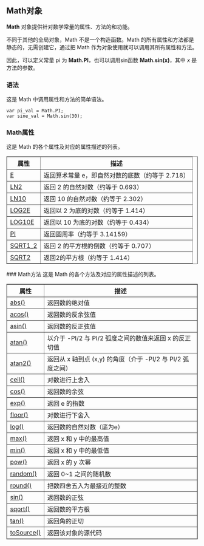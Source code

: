 ## Math对象
**Math** 对象提供针对数学常量的属性、方法的和功能。

不同于其他的全局对象，Math 不是一个构造函数。Math 的所有属性和方法都是静态的，无需创建它，通过把 Math 作为对象使用就可以调用其所有属性和方法。

因此，可以定义常量 pi 为 **Math.PI**，也可以调用sin函数 **Math.sin(x)**，其中 *x* 是方法的参数。
### 语法
这是 Math 中调用属性和方法的简单语法。   

	var pi_val = Math.PI;
	var sine_val = Math.sin(30);

### Math属性
这是 Math 的各个属性及对应的属性描述的列表。 
<table border="1">
<tr>
<th>属性</th>
<th>描述</th>
</tr>
<tr>
<td><a href="http://www.tutorialspoint.com/javascript/math_e.htm">E</a></td>
<td>返回算术常量 e，即自然对数的底数（约等于 2.718）</td>
</tr>
<tr>
<td><a href="http://www.tutorialspoint.com/javascript/math_ln2.htm">LN2</a></td>
<td>返回 2 的自然对数（约等于 0.693）</td>
</tr>
<tr>
<td><a href="http://www.tutorialspoint.com/javascript/math_ln10.htm">LN10</a></td>
<td>返回 10 的自然对数（约等于 2.302）</td>
</tr>
<tr>
<td><a href="http://www.tutorialspoint.com/javascript/math_log2e.htm">LOG2E</a></td>
<td>返回以 2 为底的对数（约等于 1.414）</td>
</tr>
<tr>
<td><a href="http://www.tutorialspoint.com/javascript/math_log10e.htm">LOG10E</a></td>
<td>返回以 10 为底的对数（约等于 0.434）</td>
</tr>
<tr>
<td><a href="http://www.tutorialspoint.com/javascript/math_pi.htm">PI</a></td>
<td>返回圆周率（约等于 3.14159）</td>
</tr>
<tr>
<td><a href="http://www.tutorialspoint.com/javascript/math_sqrt1_2.htm">SQRT1_2</a></td>
<td>返回 2 的平方根的倒数（约等于 0.707）</td>
</tr>
<tr>
<td><a href="http://www.tutorialspoint.com/javascript/math_sqrt2.htm">SQRT2</a></td>
<td>返回2的平方根（约等于 1.414）</td>
</tr>
</table>
### Math方法
这是 Math 的各个方法及对应的属性描述的列表。
<table border="1">
<tr>
<th>属性</th>
<th>描述</th>
</tr>
<tr>
<td><a href="http://www.tutorialspoint.com/javascript/math_abs.htm">abs()</a></td>
<td>返回数的绝对值</td>
</tr>
<tr>
<td><a href="http://www.tutorialspoint.com/javascript/math_acos.htm">acos()</a></td>
<td>返回数的反余弦值</td>
</tr>
<tr>
<td><a href="http://www.tutorialspoint.com/javascript/math_asin.htm">asin()</a></td>
<td>返回数的反正弦值</td>
</tr>
<tr>
<td><a href="http://www.tutorialspoint.com/javascript/math_atan.htm">atan()</a></td>
<td>以介于 -PI/2 与 PI/2 弧度之间的数值来返回 x 的反正切值</td>
</tr>
<tr>
<td><a href="http://www.tutorialspoint.com/javascript/math_atan2.htm">atan2()</a></td>
<td>返回从 x 轴到点 (x,y) 的角度（介于 -PI/2 与 PI/2 弧度之间）</td>
</tr>
<tr>
<td><a href="http://www.tutorialspoint.com/javascript/math_atan.htm">ceil()</a></td>
<td>对数进行上舍入</td>
</tr>
<tr>
<td><a href="http://www.tutorialspoint.com/javascript/math_cos.htm">cos()</a></td>
<td>返回数的余弦</td>
</tr>
<tr>
<td><a href="http://www.tutorialspoint.com/javascript/math_exp.htm">exp()</a></td>
<td>返回 e 的指数</td>
</tr>
<tr>
<td><a href="http://www.tutorialspoint.com/javascript/math_floor.htm">floor()</a></td>
<td>对数进行下舍入</td>
</tr>
<tr>
<td><a href="http://www.tutorialspoint.com/javascript/math_log.htm">log()</a></td>
<td>返回数的自然对数（底为e）</td>
</tr>
<tr>
<td><a href="http://www.tutorialspoint.com/javascript/math_max.htm">max()</a></td>
<td>返回 x 和 y 中的最高值</td>
</tr>
<tr>
<td><a href="http://www.tutorialspoint.com/javascript/math_min.htm">min()</a></td>
<td>返回 x 和 y 中的最低值</td>
</tr>
<tr>
<td><a href="http://www.tutorialspoint.com/javascript/math_pow.htm">pow()</a></td>
<td>返回 x 的 y 次幂</td>
</tr>
<tr>
<td><a href="http://www.tutorialspoint.com/javascript/math_random.htm">random()</a></td>
<td>返回 0~1 之间的随机数</td>
</tr>
<tr>
<td><a href="http://www.tutorialspoint.com/javascript/math_round.htm">round()</a></td>
<td>把数四舍五入为最接近的整数</td>
</tr>
<tr>
<td><a href="http://www.tutorialspoint.com/javascript/math_sin.htm">sin()</a></td>
<td>返回数的正弦</td>
</tr>
<tr>
<td><a href="http://www.tutorialspoint.com/javascript/math_sqrt.htm">sqort()</a></td>
<td>返回数的平方根</td>
</tr>
<tr>
<td><a href="http://www.tutorialspoint.com/javascript/math_tan.htm">tan()</a></td>
<td>返回角的正切</td>
</tr>
<tr>
<td><a href="http://www.tutorialspoint.com/javascript/math_tosource.htm">toSource()</a></td>
<td>返回该对象的源代码</td>
</tr>
</table> 